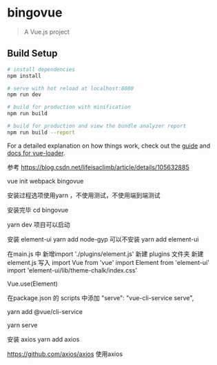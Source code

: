 # bingovue

> A Vue.js project

## Build Setup

``` bash
# install dependencies
npm install

# serve with hot reload at localhost:8080
npm run dev

# build for production with minification
npm run build

# build for production and view the bundle analyzer report
npm run build --report
```

For a detailed explanation on how things work, check out the [guide](http://vuejs-templates.github.io/webpack/) and [docs for vue-loader](http://vuejs.github.io/vue-loader).


 参考 https://blog.csdn.net/lifeisaclimb/article/details/105632885

 vue init webpack bingovue

 安装过程选项使用yarn ，不使用测试，不使用端到端测试 

 安装完毕 cd bingovue

 yarn dev    项目可以启动


安装  element-ui 
 yarn add node-gyp   可以不安装
 yarn add element-ui

 在main.js 中 新增import './plugins/element.js' 
 新建 plugins 文件夹 新建 element.js
 写入
 import Vue from 'vue'
import Element from 'element-ui'
import 'element-ui/lib/theme-chalk/index.css'

Vue.use(Element)



在package.json 的 scripts 中添加
"serve": "vue-cli-service serve",

yarn add @vue/cli-service

yarn serve



安装 axios 
yarn add axios


https://github.com/axios/axios
使用axios